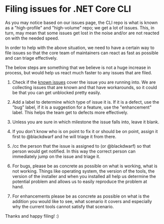 Filing issues for .NET Core CLI
===============================

As you may notice based on our issues page, the CLI repo is what is known as a 
"high-profile" and "high-volume" repo; we 
get a lot of issues. This, in turn, may mean that some issues get 
lost in the noise and/or are not reacted on with the needed speed. 

In order to help with the above situation, we need to have a certain way to file 
issues so that the core team of maintainers can react as fast as 
possible and can triage effectively. 

The below steps are something that we believe is not a huge increase in process, 
but would help us react much faster to any issues that are filed. 

1. Check if the [known issues](known-issues.md) cover the issue you are running 
into. We are collecting issues that are known and that have workarounds, so it 
could be that you can get unblocked pretty easily. 

2. Add a label to determine which type of issue it is. If it is a defect, use 
the "bug" label, if it is a suggestion for a feature, use the "enhancement" 
label. This helps the team get to defects more effectively. 

3. Unless you are sure in which milestone the issue falls into, leave it blank.

4. If you don't know who is on point to fix it or should be on point, assign it 
first to @blackdwarf and he will triage it from there. 

5. /cc the person that the issue is assigned to (or @blackdwarf) so that person 
would get notified. In this way the correct person can immediately jump on the 
issue and triage it.

6. For bugs, please be as concrete as possible on what is working, what 
is not working. Things like operating system, the version of the tools, the 
version of the installer and when you installed all help us determine the 
potential problem and allows us to easily reproduce the problem at hand.

7. For enhancements please be as concrete as possible on what is the addition 
you would like to see, what scenario it covers and especially why the current 
tools cannot satisfy that scenario. 

Thanks and happy filing! :)
